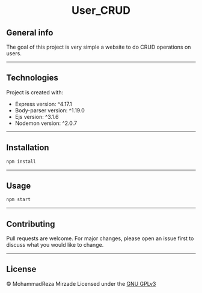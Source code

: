 <h1 align="center"> User_CRUD </h1>

## General info
The goal of this project is very simple a website to do CRUD operations on users.

---  

## Technologies
Project is created with:
* Express version: ^4.17.1
* Body-parser version: ^1.19.0
* Ejs version: ^3.1.6
* Nodemon version: ^2.0.7
    
---

## Installation
```bash
npm install
```

---

## Usage
```bash
npm start
```

---

## Contributing
Pull requests are welcome. For major changes, please open an issue first to discuss what you would like to change.

---

## License
© MohammadReza Mirzade
Licensed under the  [GNU GPLv3](LICENSE)
